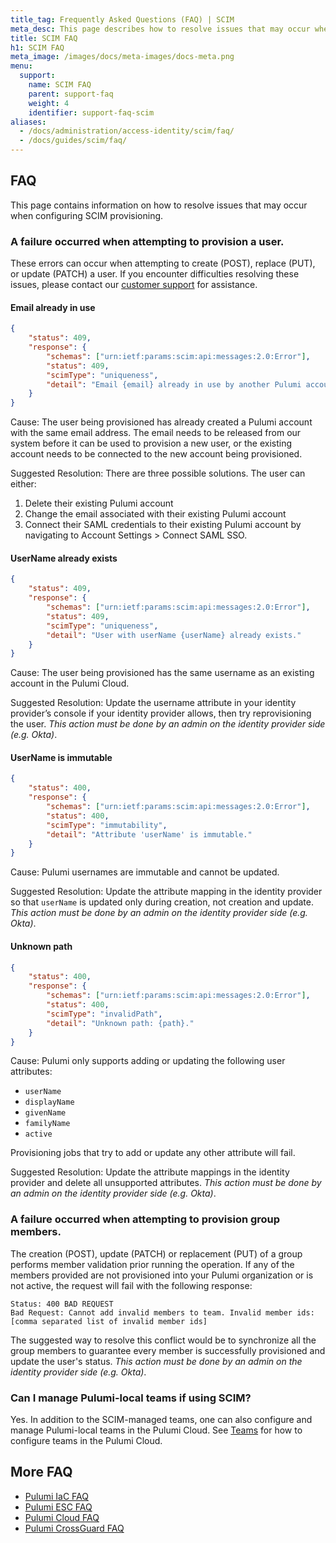 ```yaml
---
title_tag: Frequently Asked Questions (FAQ) | SCIM
meta_desc: This page describes how to resolve issues that may occur when configuring SCIM provisioning
title: SCIM FAQ
h1: SCIM FAQ
meta_image: /images/docs/meta-images/docs-meta.png
menu:
  support:
    name: SCIM FAQ
    parent: support-faq
    weight: 4
    identifier: support-faq-scim
aliases:
  - /docs/administration/access-identity/scim/faq/
  - /docs/guides/scim/faq/
---
```


## FAQ

This page contains information on how to resolve issues that may occur when configuring SCIM provisioning.

### A failure occurred when attempting to provision a user.

These errors can occur when attempting to create (POST), replace (PUT), or update (PATCH) a user. If you encounter difficulties resolving these issues, please contact our [customer support](https://support.pulumi.com/) for assistance.

#### Email already in use

```json
{
    "status": 409,
    "response": {
        "schemas": ["urn:ietf:params:scim:api:messages:2.0:Error"],
        "status": 409,
        "scimType": "uniqueness",
        "detail": "Email {email} already in use by another Pulumi account."
    }
}
```

Cause: The user being provisioned has already created a Pulumi account with the same email address. The email needs to be released from our system before it can be used to provision a new user, or the existing account needs to be connected to the new account being provisioned.

Suggested Resolution: There are three possible solutions. The user can either:

1. Delete their existing Pulumi account
1. Change the email associated with their existing Pulumi account
1. Connect their SAML credentials to their existing Pulumi account by navigating to Account Settings > Connect SAML SSO.

#### UserName already exists

```json
{
    "status": 409,
    "response": {
        "schemas": ["urn:ietf:params:scim:api:messages:2.0:Error"],
        "status": 409,
        "scimType": "uniqueness",
        "detail": "User with userName {userName} already exists."
    }
}
```

Cause: The user being provisioned has the same username as an existing account in the Pulumi Cloud.

Suggested Resolution: Update the username attribute in your identity provider’s console if your identity provider allows, then try reprovisioning the user. _This action must be done by an admin on the identity provider side (e.g. Okta)_.

#### UserName is immutable

```json
{
    "status": 400,
    "response": {
        "schemas": ["urn:ietf:params:scim:api:messages:2.0:Error"],
        "status": 400,
        "scimType": "immutability",
        "detail": "Attribute 'userName' is immutable."
    }
}
```

Cause: Pulumi usernames are immutable and cannot be updated.

Suggested Resolution: Update the attribute mapping in the identity provider so that `userName` is updated only during creation, not creation and update. _This action must be done by an admin on the identity provider side (e.g. Okta)_.

#### Unknown path

```json
{
    "status": 400,
    "response": {
        "schemas": ["urn:ietf:params:scim:api:messages:2.0:Error"],
        "status": 400,
        "scimType": "invalidPath",
        "detail": "Unknown path: {path}."
    }
}
```

Cause: Pulumi only supports adding or updating the following user attributes:

- `userName`
- `displayName`
- `givenName`
- `familyName`
- `active`

Provisioning jobs that try to add or update any other attribute will fail.

Suggested Resolution: Update the attribute mappings in the identity provider and delete all unsupported attributes. _This action must be done by an admin on the identity provider side (e.g. Okta)_.

### A failure occurred when attempting to provision group members.

The creation (POST), update (PATCH) or replacement (PUT) of a group performs member validation prior running the operation. If any of the members provided are not provisioned into your Pulumi organization or is not active, the request will fail with the following response:

```
Status: 400 BAD REQUEST
Bad Request: Cannot add invalid members to team. Invalid member ids: [comma separated list of invalid member ids]
```

The suggested way to resolve this conflict would be to synchronize all the group members to guarantee every member is successfully provisioned and update the user's status. _This action must be done by an admin on the identity provider side (e.g. Okta)_.

### Can I manage Pulumi-local teams if using SCIM?

Yes. In addition to the SCIM-managed teams, one can also configure and manage Pulumi-local teams in the Pulumi Cloud. See [Teams](/docs/administration/organizations-teams/teams/) for how to configure teams in the Pulumi Cloud.

## More FAQ

- [Pulumi IaC FAQ](/docs/iac/support/faq/)
- [Pulumi ESC FAQ](/docs/support/faq/secrets-config/)
- [Pulumi Cloud FAQ](/docs/support/pulumi-cloud-faq/)
- [Pulumi CrossGuard FAQ](/docs/using-pulumi/crossguard/faq/)

